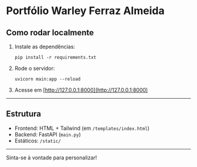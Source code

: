 # Portfólio Warley Ferraz Almeida

## Como rodar localmente

1. Instale as dependências:
   ```
   pip install -r requirements.txt
   ```

2. Rode o servidor:
   ```
   uvicorn main:app --reload
   ```

3. Acesse em [http://127.0.0.1:8000](http://127.0.0.1:8000)

---

## Estrutura

- Frontend: HTML + Tailwind (em `/templates/index.html`)
- Backend: FastAPI (`main.py`)
- Estáticos: `/static/`

---

Sinta-se à vontade para personalizar!